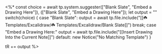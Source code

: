 <%*
const choice = await tp.system.suggester(["Blank Slate", "Embed a Drawing Here"]), (["Blank Slate", "Embed a Drawing Here"]);
let output = ""
switch(choice) {
	case "Blank Slate":
		output = await tp.file.include("[[☘️ Templates/Excalidraw/☘️ Templates/Excalidraw/Blank Slate]]")
		break;
	case "Embed a Drawing Here:"
		output = await tp.file.include("[[Insert Drawing Into the Current Note]]")
	default:
		new Notice("No Matching Template")
}

tR += output
%>